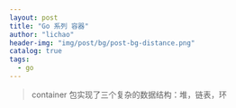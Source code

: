 ```yaml
---
layout: post
title: "Go 系列 容器"
author: "lichao"
header-img: "img/post/bg/post-bg-distance.png"
catalog: true
tags:
  - go
---
```


> container 包实现了三个复杂的数据结构：堆，链表，环

